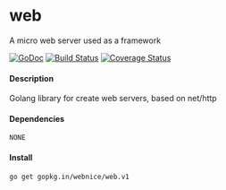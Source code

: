 # web
A micro web server used as a framework

[![GoDoc](https://godoc.org/gopkg.in/webnice/web.v1?status.png)](http://godoc.org/gopkg.in/webnice/web.v1)
[![Build Status](https://travis-ci.org/webnice/web.svg?branch=v1)](https://travis-ci.org/webnice/web)
[![Coverage Status](https://coveralls.io/repos/github/webnice/web/badge.svg?branch=v1)](https://coveralls.io/github/webnice/web?branch=v1)


#### Description
Golang library for create web servers, based on net/http


#### Dependencies

	NONE


#### Install
```bash
go get gopkg.in/webnice/web.v1
```
